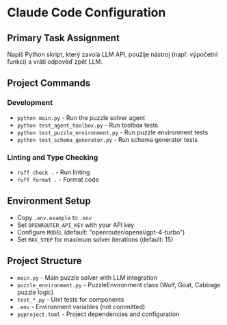 # Claude Code Configuration

## Primary Task Assignment
Napiš Python skript, který zavolá LLM API, použije nástroj (např. výpočetní funkci) a vrátí odpověď zpět LLM.

## Project Commands

### Development
- `python main.py` - Run the puzzle solver agent
- `python test_agent_toolbox.py` - Run toolbox tests
- `python test_puzzle_environment.py` - Run puzzle environment tests
- `python test_schema_generator.py` - Run schema generator tests

### Linting and Type Checking
- `ruff check .` - Run linting
- `ruff format .` - Format code

## Environment Setup
- Copy `.env.example` to `.env`
- Set `OPENROUTER_API_KEY` with your API key
- Configure `MODEL` (default: "openrouter/openai/gpt-4-turbo")
- Set `MAX_STEP` for maximum solver iterations (default: 15)

## Project Structure
- `main.py` - Main puzzle solver with LLM integration
- `puzzle_environment.py` - PuzzleEnvironment class (Wolf, Goat, Cabbage puzzle logic)
- `test_*.py` - Unit tests for components
- `.env` - Environment variables (not committed)
- `pyproject.toml` - Project dependencies and configuration